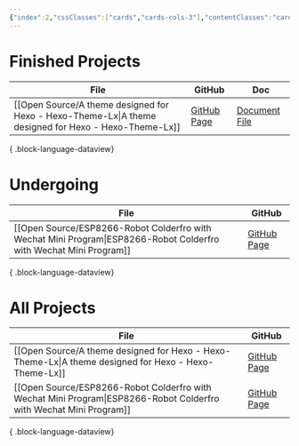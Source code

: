 ```yaml
---
{"index":2,"cssClasses":["cards","cards-cols-3"],"contentClasses":"cards cards-cols-3","cover":"https://cdn.jsdelivr.net/gh/blleng/images/upload/card-cover-2.png","dg-publish":true,"noteIcon":5,"date":"2023-08-27T00:52","update":"2023-08-28T12:36","permalink":"/navigation/projects-collection/","dgPassFrontmatter":true,"created":"2023-08-27T00:52","updated":"2023-08-28T12:36"}
---
```



# Finished Projects
| File                                                                                                    | GitHub                                                  | Doc                                |
| ------------------------------------------------------------------------------------------------------- | ------------------------------------------------------- | ---------------------------------- |
| [[Open Source/A theme designed for Hexo - Hexo-Theme-Lx\|A theme designed for Hexo - Hexo-Theme-Lx]] | [GitHub Page](https://github.com/blleng/hexo-theme-lx/) | [Document File](https://lx.js.org) |

{ .block-language-dataview}
# Undergoing
| File                                                                                                                  | GitHub                                                            |
| --------------------------------------------------------------------------------------------------------------------- | ----------------------------------------------------------------- |
| [[Open Source/ESP8266-Robot Colderfro with Wechat Mini Program\|ESP8266-Robot Colderfro with Wechat Mini Program]] | [GitHub Page](https://github.com/blleng/esp8266-robot-colderfro/) |

{ .block-language-dataview}

# All Projects
| File                                                                                                                  | GitHub                                                            |
| --------------------------------------------------------------------------------------------------------------------- | ----------------------------------------------------------------- |
| [[Open Source/A theme designed for Hexo - Hexo-Theme-Lx\|A theme designed for Hexo - Hexo-Theme-Lx]]               | [GitHub Page](https://github.com/blleng/hexo-theme-lx/)           |
| [[Open Source/ESP8266-Robot Colderfro with Wechat Mini Program\|ESP8266-Robot Colderfro with Wechat Mini Program]] | [GitHub Page](https://github.com/blleng/esp8266-robot-colderfro/) |

{ .block-language-dataview}